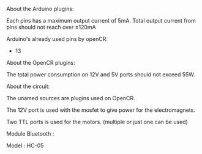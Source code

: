 About the Arduino plugins:

Each pins has a maximum output current of 5mA. Total output current from pins should not reach over ±120mA

Arduino's already used pins by openCR:
 - 13



About the OpenCR plugins:

The total power consumption on 12V and 5V ports should not exceed 55W.



About the circuit: 

The unamed sources are plugins used on OpenCR.

The 12V port is used with the mosfet to give power for the electromagnets.

Two TTL ports is used for the motors. (multiple or just one can be used)


Module Bluetooth : 

Model : HC-05
